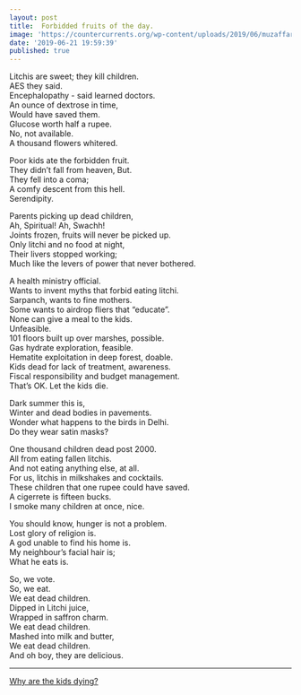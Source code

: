 ```yaml
---
layout: post
title:  Forbidded fruits of the day.
image: 'https://countercurrents.org/wp-content/uploads/2019/06/muzaffarpur.jpg'
date: '2019-06-21 19:59:39'
published: true
---
```


Litchis are sweet; they kill children.  
AES they said.  
Encephalopathy - said learned doctors.  
An ounce of dextrose in time,  
Would have saved them.  
Glucose worth half a rupee.  
No, not available.  
A thousand flowers whitered.

Poor kids ate the forbidden fruit.  
They didn’t fall from heaven, But.  
They fell into a coma;  
A comfy descent from this hell.  
Serendipity.  
  
Parents picking up dead children,  
Ah, Spiritual! Ah, Swachh!  
Joints frozen, fruits will never be picked up.  
Only litchi and no food at night,  
Their livers stopped working;  
Much like the levers of power that never bothered.   
  
A health ministry official.  
Wants to invent myths that forbid eating litchi.  
Sarpanch, wants to fine mothers.  
Some wants to airdrop fliers that “educate”.  
None can give a meal to the kids.  
Unfeasible.   
101 floors built up over marshes, possible.  
Gas hydrate exploration, feasible.  
Hematite exploitation in deep forest, doable.  
Kids dead for lack of treatment, awareness.  
Fiscal responsibility and budget management.  
That’s OK. Let the kids die.  
  
Dark summer this is,  
Winter and dead bodies in pavements.  
Wonder what happens to the birds in Delhi.  
Do they wear satin masks?  
  
One thousand children dead post 2000.  
All from eating fallen litchis.  
And not eating anything else, at all.  
For us, litchis in milkshakes and cocktails.  
These children that one rupee could have saved.  
A cigerrete is fifteen bucks.  
I smoke many children at once, nice.  
  
You should know, hunger is not a problem.  
Lost glory of religion is.  
A god unable to find his home is.  
My neighbour’s facial hair is;  
What he eats is.  
  
So, we vote.  
So, we eat.  
We eat dead children.  
Dipped in Litchi juice,  
Wrapped in saffron charm.  
We eat dead children.  
Mashed into milk and butter,  
We eat dead children.  
And oh boy, they are delicious.  

<hr>

[Why are the kids dying?](https://www.thehindu.com/opinion/op-ed/averting-deaths-in-muzaffarpur/article28067239.ece)
   


